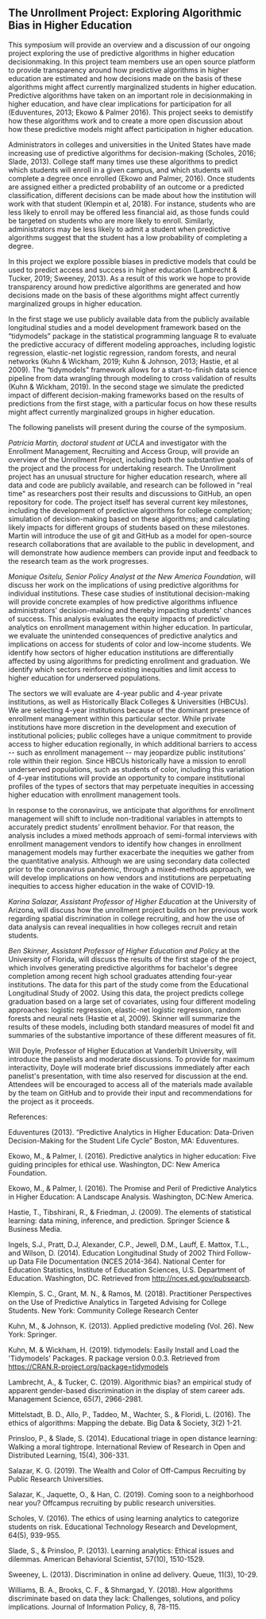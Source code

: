 ## The Unrollment Project: Exploring Algorithmic Bias in Higher Education

This symposium will provide an overview and a discussion of our
ongoing project exploring the use of predictive algorithms in higher
education decisionmaking.  In this project team members use an open
source platform to provide transparency around how predictive
algorithms in higher education are estimated and how decisions made on
the basis of these algorithms might affect currently marginalized
students in higher education. Predictive algorithms have taken on an
important role in decisionmaking in higher education, and have clear
implications for participation for all (Eduventures, 2013; Ekowo &
Palmer 2016). This project seeks to demistify how these algorithms
work and to create a more open discussion about how these predictive
models might affect participation in higher education.

Administrators in colleges and universities in the United States have
made increasing use of predictive algorithms for decision-making
(Scholes, 2016; Slade, 2013). College staff many times use these
algorithms to predict which students will enroll in a given campus,
and which students will complete a degree once enrolled (Ekowo and
Palmer, 2016). Once students are assigned either a predicted
probability of an outcome or a predicted classification, different
decisions can be made about how the institution will work with that
student (Klempin et al, 2018). For instance, students who are less
likely to enroll may be offered less financial aid, as those funds
could be targeted on students who are more likely to
enroll. Similarly, administrators may be less likely to admit a
student when predictive algorithms suggest that the student has a low
probability of completing a degree.

In this project we explore possible biases in predictive models that
could be used to predict access and success in higher education
(Lambrecht & Tucker, 2019; Sweeney, 2013). As a
result of this work we hope to provide transparency around how
predictive algorithms are generated and how decisions made on the
basis of these algorithms might affect currently marginalized groups
in higher education.

In the first stage we use publicly available data from the publicly
available longitudinal studies and a model development framework based
on the “tidymodels” package in the statistical programming language R
to evaluate the predictive accuracy of different modeling approaches,
including logistic regression, elastic-net logistic regression, random
forests, and neural networks (Kuhn & Wickham, 2019; Kuhn & Johnson,
2013; Hastie, et al 2009).  The “tidymodels” framework allows for a
start-to-finish data science pipeline from data wrangling through
modeling to cross validation of results (Kuhn & Wickham, 2019). In the second stage we
simulate the predicted impact of different decision-making frameworks
based on the results of predictions from the first stage, with a
particular focus on how these results might affect currently
marginalized groups in higher education.

The following panelists will present during the course of the symposium.

*Patricia Martin, doctoral student at UCLA* and investigator with the
Enrollment Management, Recruiting and Access Group, will provide an
overview of the Unrollment Project, including both the substantive
goals of the project and the process for undertaking research. The
Unrollment project has an unusual structure for higher education
research, where all data and code are publicly available, and research
can be followed in "real time" as researchers post their results and
discussions to GitHub, an open repository for code.  The project
itself has several current key milestones, including the development
of predictive algorithms for college completion; simulation of
decision-making based on these algorithms; and calculating likely
impacts for different groups of students based on these
milestones. Martin will introduce the use of git and GitHub as a
model for open-source research collaborations that are available to
the public in development, and will demonstrate how audience members
can provide input and feedback to the research team as the work
progresses. 

*Monique Ositelu, Senior Policy Analyst at the New America Foundation*,
will discuss her work on the implications of using predictive
algorithms for individual institutions. These case studies of
institutional decision-making will provide concrete examples of how
predictive algorithms influence administrators' decision-making and
thereby impacting students' chances of success.  This analysis
evaluates the equity impacts of predictive analytics on enrollment
management within higher education. In particular, we evaluate the
unintended consequences of predictive analytics and implications on
access for students of color and low-income students. We identify how
sectors of higher education institutions are differentially affected
by using algorithms for predicting enrollment and graduation. We
identify which sectors reinforce existing inequities and limit access
to higher education for underserved populations.

The sectors we will evaluate are 4-year public and 4-year private
institutions, as well as Historically Black Colleges & Universities
(HBCUs). We are selecting 4-year institutions because of the dominant
presence of enrollment management within this particular sector. While
private institutions have more discretion in the development and
execution of institutional policies; public colleges have a unique
commitment to provide access to higher education regionally, in which
additional barriers to access -- such as enrollment management -- may
jeopardize public institutions’ role within their region. Since HBCUs
historically have a mission to enroll underserved populations, such as
students of color, including this variation of 4-year institutions
will provide an opportunity to compare institutional profiles of the
types of sectors that may perpetuate inequities in accessing higher
education with enrollment management tools.

In response to the coronavirus, we anticipate that algorithms for
enrollment management will shift to include non-traditional variables
in attempts to accurately predict students’ enrollment behavior. For
that reason, the analysis includes a mixed methods approach of
semi-formal interviews with enrollment management vendors to identify
how changes in enrollment management models may further exacerbate the
inequities we gather from the quantitative analysis. Although we are
using secondary data collected prior to the coronavirus pandemic,
through a mixed-methods approach, we will develop implications on how
vendors and institutions are perpetuating inequities to access higher
education in the wake of COVID-19.

*Karina Salazar, Assistant Professor of Higher Education* at the
University of Arizona, will discuss how the unrollment project builds
on her previous work regarding spatial discrimination in college
recruiting, and how the use of data analysis can reveal inequalities
in how colleges recruit and retain students.   

*Ben Skinner, Assistant Professor of Higher Education and Policy* at the
University of Florida, will discuss the results of the first stage of
the project, which involves generating predictive algorithms for
bachelor's degree completion among recent high school graduates
attending four-year institutions. The data for this part of the study
come from the Educational Longitudinal Study of 2002. Using this data,
the project predicts college graduation based on a large set of
covariates, using four different modeling approaches: logistic
regression, elastic-net logistic regression, random forests and neural
nets (Hastie et al, 2009). Skinner will summarize the results of these models, including
both standard measures of model fit and summaries of the substantive
importance of these different measures of fit.   

Will Doyle, Professor of Higher Education at Vanderbilt University,
will introduce the panelists and moderate discussions. To provide for
maximum interactivity, Doyle will moderate brief discussions
immediately after each panelist's presentation, with time also
reserved for discussion at the end. Attendees will be encouraged to
access all of the materials made available by the team on GitHub and
to provide their input and recommendations for the project as it
proceeds. 

References:

Eduventures (2013). “Predictive Analytics in Higher Education:
Data-Driven Decision-Making for the Student Life
Cycle” Boston, MA: Eduventures.

Ekowo, M., & Palmer, I. (2016). Predictive analytics in higher
education: Five guiding principles for ethical use. Washington, DC:
New America Foundation.

Ekowo, M., & Palmer, I. (2016). The Promise and Peril of Predictive
Analytics in Higher Education: A Landscape Analysis. Washington, DC:New America.

Hastie, T., Tibshirani, R., & Friedman, J. (2009). The elements of
statistical learning: data mining, inference, and prediction. Springer
Science & Business Media.

Ingels, S.J., Pratt, D.J, Alexander, C.P., Jewell, D.M., Lauff,
E. Mattox, T.L., and Wilson, D. (2014). Education Longitudinal Study
of 2002 Third Follow-up Data File Documentation (NCES
2014-364). National Center for Education Statistics, Institute of
Education Sciences, U.S. Department of Education. Washington,
DC. Retrieved from http://nces.ed.gov/pubsearch.

Klempin, S. C., Grant, M. N., & Ramos, M. (2018). Practitioner
Perspectives on the Use of Predictive Analytics in Targeted Advising
for College Students. New York: Community College Research Center

Kuhn, M., & Johnson, K. (2013). Applied predictive modeling
(Vol. 26). New York: Springer.

Kuhn, M. & Wickham, H. (2019). tidymodels: Easily Install and Load the
 'Tidymodels' Packages. R package version 0.0.3.  Retrieved from
 https://CRAN.R-project.org/package=tidymodels

Lambrecht, A., & Tucker, C. (2019). Algorithmic bias? an empirical
study of apparent gender-based discrimination in the display of stem
career ads. Management Science, 65(7), 2966-2981.

Mittelstadt, B. D., Allo, P., Taddeo, M., Wachter, S., & Floridi,
L. (2016). The ethics of algorithms: Mapping the debate. Big Data &
Society, 3(2) 1-21.

Prinsloo, P., & Slade, S. (2014). Educational triage in open distance
learning: Walking a moral tightrope. International Review of Research
in Open and Distributed Learning, 15(4), 306-331.

Salazar, K. G. (2019). The Wealth and Color of Off-Campus Recruiting
by Public Research Universities.

Salazar, K., Jaquette, O., & Han, C. (2019). Coming soon to a
neighborhood near you? Offcampus recruiting by public research
universities.

Scholes, V. (2016). The ethics of using learning analytics to categorize students on risk. Educational Technology Research and Development, 64(5), 939-955.

Slade, S., & Prinsloo, P. (2013). Learning analytics: Ethical issues and dilemmas. American Behavioral Scientist, 57(10), 1510-1529.

Sweeney, L. (2013). Discrimination in online ad delivery. Queue, 11(3), 10-29.

Williams, B. A., Brooks, C. F., & Shmargad, Y. (2018). How algorithms discriminate based on data they lack: Challenges, solutions, and policy implications. Journal of Information Policy, 8, 78-115.




